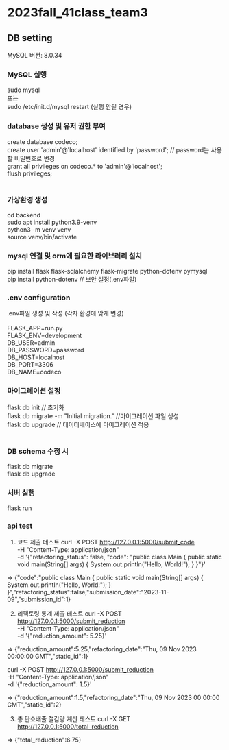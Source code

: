  # 2023fall_41class_team3

 ## DB setting
 MySQL 버전: 8.0.34

 ### MySQL 실행
 sudo mysql<br/>
 또는<br/>
 sudo /etc/init.d/mysql restart (실행 안될 경우)<br/>

### database 생성 및 유저 권한 부여
create database codeco; <br/>
create user 'admin'@'localhost' identified by 'password'; // password는 사용할 비밀번호로 변경<br/>
grant all privileges on codeco.* to 'admin'@'localhost';<br/>
flush privileges;<br/>
<br/>

### 가상환경 생성
cd backend <br/>
sudo apt install python3.9-venv<br/>
python3 -m venv venv<br/>
source venv/bin/activate<br/>

### mysql 연결 및 orm에 필요한 라이브러리 설치
pip install flask flask-sqlalchemy flask-migrate python-dotenv pymysql<br/>
pip install python-dotenv // 보안 설정(.env파일)<br/>

### .env configuration
.env파일 생성 및 작성 (각자 환경에 맞게 변경)<br/>
<br/>
FLASK_APP=run.py<br/>
FLASK_ENV=development<br/>
DB_USER=admin<br/>
DB_PASSWORD=password<br/>
DB_HOST=localhost<br/>
DB_PORT=3306<br/>
DB_NAME=codeco<br/>

### 마이그레이션 설정
flask db init // 초기화<br/>
flask db migrate -m "Initial migration." //마이그레이션 파일 생성<br/>
flask db upgrade // 데이터베이스에 마이그레이션 적용<br/>
<br/>

### DB schema 수정 시
flask db migrate <br/>
flask db upgrade <br/>

### 서버 실행
flask run

### api test
1. 코드 제출 테스트
curl -X POST http://127.0.0.1:5000/submit_code \
     -H "Content-Type: application/json" \
     -d '{"refactoring_status": false, "code": "public class Main { public static void main(String[] args) { System.out.println(\"Hello, World!\"); } }"}'

=> {"code":"public class Main { public static void main(String[] args) { System.out.println(\"Hello, World!\"); } }","refactoring_status":false,"submission_date":"2023-11-09","submission_id":1}

2. 리팩토링 통계 제출 테스트
curl -X POST http://127.0.0.1:5000/submit_reduction \
     -H "Content-Type: application/json" \
     -d '{"reduction_amount": 5.25}'

=> {"reduction_amount":5.25,"refactoring_date":"Thu, 09 Nov 2023 00:00:00 GMT","static_id":1}

curl -X POST http://127.0.0.1:5000/submit_reduction \
     -H "Content-Type: application/json" \
     -d '{"reduction_amount": 1.5}'

=> {"reduction_amount":1.5,"refactoring_date":"Thu, 09 Nov 2023 00:00:00 GMT","static_id":2}

3. 총 탄소배출 절감량 계산 테스트
curl -X GET http://127.0.0.1:5000/total_reduction

=> {"total_reduction":6.75}